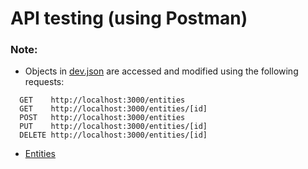

# API testing (using Postman)

### Note:

-  Objects in [dev.json](/db/dev.json) are accessed and modified using the following requests:

```
  GET    http://localhost:3000/entities
  GET    http://localhost:3000/entities/[id]
  POST   http://localhost:3000/entities
  PUT    http://localhost:3000/entities/[id]
  DELETE http://localhost:3000/entities/[id]
```

- [Entities](entities/README.md)

